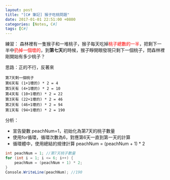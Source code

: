 ```yaml
---
layout: post
title: "[C# 筆記] 猴子吃桃問題"
date: 2017-01-01 22:51:00 +0800
categories: [Notes, C#]
tags: [C#]
---
```

練習：
森林裡有一隻猴子和一堆桃子，猴子每天吃掉<span style="color: red;">桃子總數的一半</span>，把剩下一半中<span style="color: red;">扔掉一個壞的</span>，到**第七天**的時候，猴子睜開眼發現只剩下一個桃子，問森林裡剛開始有多少桃子？

思路：正的不行，反著來
```text
第7天剩一個桃子
第6天有 (1+1壞的) * 2 = 4
第5天有 (4+1壞的) * 2 = 10
第4天有 (10+1壞的) * 2 = 22
第3天有 (22+1壞的) * 2 = 46
第2天有 (46+1壞的) * 2 = 94
第1天有 (94+1壞的) * 2 = 190
```
分析：
- 宣告變數 peachNum=1，初始化為第7天的桃子數量
- 使用for循環，循環次數為6，對應第6天一直到第一天的計算
- 循環體中，使用總結的規律計算 peachNum = (peachNum + 1) * 2

```c#
int peachNum = 1; //第7天桃子數量
for (int i = 1; i <= 6; i++) {
    peachNum = (peachNum + 1) * 2;
}
Console.WriteLine(peachNum); //190
```

